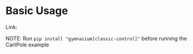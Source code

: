 # Basic Usage

Link:

NOTE:  Run `pip install "gymnasium[classic-control]"` before running the CartPole example